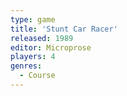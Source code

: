 ```yaml
---
type: game
title: 'Stunt Car Racer'
released: 1989
editor: Microprose
players: 4
genres:
  - Course
---
```

